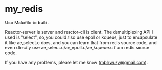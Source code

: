 # my_redis
Use Makefile to build.

Reactor-server is server and reactor-cli is client. The demultiplexing API I used is "select", so, you could also use epoll or kqueue, just to encapsulate it like ae_select.c does, and you can learn that from redis source code, and even directly use ae_select.c/ae_epoll.c/ae_kqueue.c from redis source code.

If you have any problems, please let me know (mblrwuzy@gmail.com).
